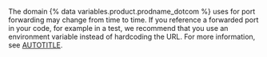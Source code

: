 The domain {% data variables.product.prodname_dotcom %} uses for port forwarding may change from time to time. If you reference a forwarded port in your code, for example in a test, we recommend that you use an environment variable instead of hardcoding the URL. For more information, see [AUTOTITLE](/codespaces/developing-in-codespaces/default-environment-variables-for-your-codespace#list-of-default-environment-variables).

